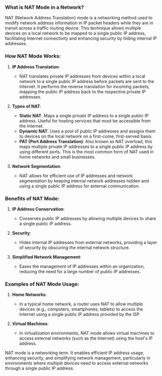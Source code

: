 ### What is NAT Mode in a Network?

NAT (Network Address Translation) mode is a networking method used to modify network address information in IP packet headers while they are in transit across a traffic routing device. This technique allows multiple devices on a local network to be mapped to a single public IP address, facilitating Internet connectivity and enhancing security by hiding internal IP addresses.

### How NAT Mode Works:

1. **IP Address Translation**:
   - NAT translates private IP addresses from devices within a local network to a single public IP address before packets are sent to the Internet. It performs the reverse translation for incoming packets, mapping the public IP address back to the respective private IP addresses.

2. **Types of NAT**:
   - **Static NAT**: Maps a single private IP address to a single public IP address. Useful for hosting services that must be accessible from the Internet.
   - **Dynamic NAT**: Uses a pool of public IP addresses and assigns them to devices on the local network on a first-come, first-served basis.
   - **PAT (Port Address Translation)**: Also known as NAT overload, this maps multiple private IP addresses to a single public IP address by using different ports. This is the most common form of NAT used in home networks and small businesses.

3. **Network Segmentation**:
   - NAT allows for efficient use of IP addresses and network segmentation by keeping internal network addresses hidden and using a single public IP address for external communication.

### Benefits of NAT Mode:

1. **IP Address Conservation**:
   - Conserves public IP addresses by allowing multiple devices to share a single public IP address.

2. **Security**:
   - Hides internal IP addresses from external networks, providing a layer of security by obscuring the internal network structure.

3. **Simplified Network Management**:
   - Eases the management of IP addresses within an organization, reducing the need for a large number of public IP addresses.

### Examples of NAT Mode Usage:

1. **Home Networks**:
   - In a typical home network, a router uses NAT to allow multiple devices (e.g., computers, smartphones, tablets) to access the Internet using a single public IP address provided by the ISP.

2. **Virtual Machines**:
   - In virtualization environments, NAT mode allows virtual machines to access external networks (such as the Internet) using the host's IP address.

NAT mode is a networking term. It enables efficient IP address usage, enhancing security, and simplifying network management, particularly in environments where multiple devices need to access external networks through a single public IP address.
